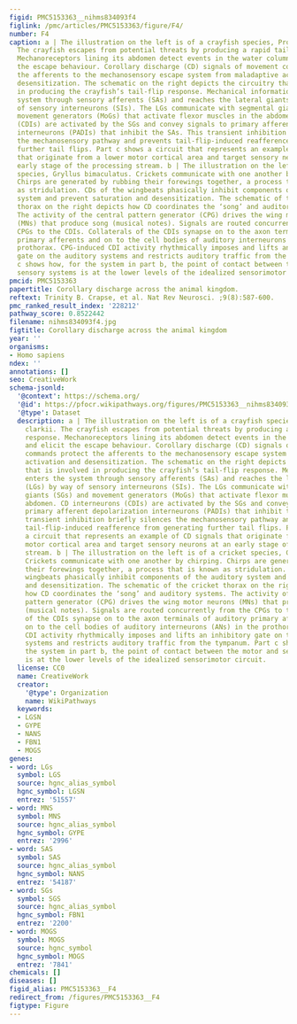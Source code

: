 ```yaml
---
figid: PMC5153363__nihms834093f4
figlink: /pmc/articles/PMC5153363/figure/F4/
number: F4
caption: a | The illustration on the left is of a crayfish species, Procambarus clarkii.
  The crayfish escapes from potential threats by producing a rapid tail-flip response.
  Mechanoreceptors lining its abdomen detect events in the water column and elicit
  the escape behaviour. Corollary discharge (CD) signals of movement commands protect
  the afferents to the mechanosensory escape system from maladaptive activation and
  desensitization. The schematic on the right depicts the circuitry that is involved
  in producing the crayfish’s tail-flip response. Mechanical information enters the
  system through sensory afferents (SAs) and reaches the lateral giants (LGs) by way
  of sensory interneurons (SIs). The LGs communicate with segmental giants (SGs) and
  movement generators (MoGs) that activate flexor muscles in the abdomen. CD interneurons
  (CDIs) are activated by the SGs and convey signals to primary afferent depolarization
  interneurons (PADIs) that inhibit the SAs. This transient inhibition briefly silences
  the mechanosensory pathway and prevents tail-flip-induced reafference from generating
  further tail flips. Part c shows a circuit that represents an example of CD signals
  that originate from a lower motor cortical area and target sensory neurons at an
  early stage of the processing stream. b | The illustration on the left is of a cricket
  species, Gryllus bimaculatus. Crickets communicate with one another by chirping.
  Chirps are generated by rubbing their forewings together, a process that is known
  as stridulation. CDs of the wingbeats phasically inhibit components of the auditory
  system and prevent saturation and desensitization. The schematic of the cricket
  thorax on the right depicts how CD coordinates the ‘song’ and auditory systems.
  The activity of the central pattern generator (CPG) drives the wing motor neurons
  (MNs) that produce song (musical notes). Signals are routed concurrently from the
  CPGs to the CDIs. Collaterals of the CDIs synapse on to the axon terminals of auditory
  primary afferents and on to the cell bodies of auditory interneurons (ANs) in the
  prothorax. CPG-induced CDI activity rhythmically imposes and lifts an inhibitory
  gate on the auditory systems and restricts auditory traffic from the tympanum. Part
  c shows how, for the system in part b, the point of contact between the motor and
  sensory systems is at the lower levels of the idealized sensorimotor circuit.
pmcid: PMC5153363
papertitle: Corollary discharge across the animal kingdom.
reftext: Trinity B. Crapse, et al. Nat Rev Neurosci. ;9(8):587-600.
pmc_ranked_result_index: '228212'
pathway_score: 0.8522442
filename: nihms834093f4.jpg
figtitle: Corollary discharge across the animal kingdom
year: ''
organisms:
- Homo sapiens
ndex: ''
annotations: []
seo: CreativeWork
schema-jsonld:
  '@context': https://schema.org/
  '@id': https://pfocr.wikipathways.org/figures/PMC5153363__nihms834093f4.html
  '@type': Dataset
  description: a | The illustration on the left is of a crayfish species, Procambarus
    clarkii. The crayfish escapes from potential threats by producing a rapid tail-flip
    response. Mechanoreceptors lining its abdomen detect events in the water column
    and elicit the escape behaviour. Corollary discharge (CD) signals of movement
    commands protect the afferents to the mechanosensory escape system from maladaptive
    activation and desensitization. The schematic on the right depicts the circuitry
    that is involved in producing the crayfish’s tail-flip response. Mechanical information
    enters the system through sensory afferents (SAs) and reaches the lateral giants
    (LGs) by way of sensory interneurons (SIs). The LGs communicate with segmental
    giants (SGs) and movement generators (MoGs) that activate flexor muscles in the
    abdomen. CD interneurons (CDIs) are activated by the SGs and convey signals to
    primary afferent depolarization interneurons (PADIs) that inhibit the SAs. This
    transient inhibition briefly silences the mechanosensory pathway and prevents
    tail-flip-induced reafference from generating further tail flips. Part c shows
    a circuit that represents an example of CD signals that originate from a lower
    motor cortical area and target sensory neurons at an early stage of the processing
    stream. b | The illustration on the left is of a cricket species, Gryllus bimaculatus.
    Crickets communicate with one another by chirping. Chirps are generated by rubbing
    their forewings together, a process that is known as stridulation. CDs of the
    wingbeats phasically inhibit components of the auditory system and prevent saturation
    and desensitization. The schematic of the cricket thorax on the right depicts
    how CD coordinates the ‘song’ and auditory systems. The activity of the central
    pattern generator (CPG) drives the wing motor neurons (MNs) that produce song
    (musical notes). Signals are routed concurrently from the CPGs to the CDIs. Collaterals
    of the CDIs synapse on to the axon terminals of auditory primary afferents and
    on to the cell bodies of auditory interneurons (ANs) in the prothorax. CPG-induced
    CDI activity rhythmically imposes and lifts an inhibitory gate on the auditory
    systems and restricts auditory traffic from the tympanum. Part c shows how, for
    the system in part b, the point of contact between the motor and sensory systems
    is at the lower levels of the idealized sensorimotor circuit.
  license: CC0
  name: CreativeWork
  creator:
    '@type': Organization
    name: WikiPathways
  keywords:
  - LGSN
  - GYPE
  - NANS
  - FBN1
  - MOGS
genes:
- word: LGs
  symbol: LGS
  source: hgnc_alias_symbol
  hgnc_symbol: LGSN
  entrez: '51557'
- word: MNS
  symbol: MNS
  source: hgnc_alias_symbol
  hgnc_symbol: GYPE
  entrez: '2996'
- word: SAS
  symbol: SAS
  source: hgnc_alias_symbol
  hgnc_symbol: NANS
  entrez: '54187'
- word: SGs
  symbol: SGS
  source: hgnc_alias_symbol
  hgnc_symbol: FBN1
  entrez: '2200'
- word: MOGS
  symbol: MOGS
  source: hgnc_symbol
  hgnc_symbol: MOGS
  entrez: '7841'
chemicals: []
diseases: []
figid_alias: PMC5153363__F4
redirect_from: /figures/PMC5153363__F4
figtype: Figure
---
```

